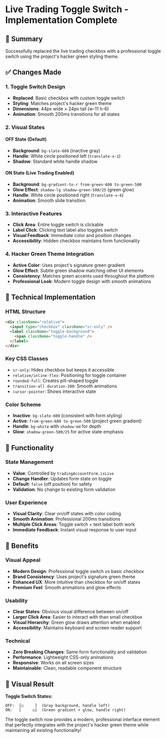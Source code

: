 # Live Trading Toggle Switch - Implementation Complete

## 🎯 Summary
Successfully replaced the live trading checkbox with a professional toggle switch using the project's hacker green styling theme.

## ✅ Changes Made

### 1. **Toggle Switch Design**
- **Replaced**: Basic checkbox with custom toggle switch
- **Styling**: Matches project's hacker green theme
- **Dimensions**: 44px wide × 24px tall (w-11 h-6)
- **Animation**: Smooth 200ms transitions for all states

### 2. **Visual States**

#### **OFF State (Default)**
- **Background**: `bg-slate-600` (inactive gray)
- **Handle**: White circle positioned left (`translate-x-1`)
- **Shadow**: Standard white handle shadow

#### **ON State (Live Trading Enabled)**
- **Background**: `bg-gradient-to-r from-green-600 to-green-500`
- **Glow Effect**: `shadow-lg shadow-green-500/25` (green glow)
- **Handle**: White circle positioned right (`translate-x-6`)
- **Animation**: Smooth slide transition

### 3. **Interactive Features**
- **Click Area**: Entire toggle switch is clickable
- **Label Click**: Clicking text label also toggles switch
- **Visual Feedback**: Immediate color and position changes
- **Accessibility**: Hidden checkbox maintains form functionality

### 4. **Hacker Green Theme Integration**
- **Active Color**: Uses project's signature green gradient
- **Glow Effect**: Subtle green shadow matching other UI elements
- **Consistency**: Matches green accents used throughout the platform
- **Professional Look**: Modern toggle design with smooth animations

## 🎨 Technical Implementation

### **HTML Structure**
```html
<div className="relative">
  <input type="checkbox" className="sr-only" />
  <label className="toggle-background">
    <span className="toggle-handle" />
  </label>
</div>
```

### **Key CSS Classes**
- `sr-only`: Hides checkbox but keeps it accessible
- `relative/inline-flex`: Positioning for toggle container
- `rounded-full`: Creates pill-shaped toggle
- `transition-all duration-200`: Smooth animations
- `cursor-pointer`: Shows interactive state

### **Color Scheme**
- **Inactive**: `bg-slate-600` (consistent with form styling)
- **Active**: `from-green-600 to-green-500` (project green gradient)
- **Handle**: `bg-white` with `shadow-md` for depth
- **Glow**: `shadow-green-500/25` for active state emphasis

## 🔧 Functionality

### **State Management**
- **Value**: Controlled by `tradingAccountForm.isLive`
- **Change Handler**: Updates form state on toggle
- **Default**: `false` (off position) for safety
- **Validation**: No change to existing form validation

### **User Experience**
- **Visual Clarity**: Clear on/off states with color coding
- **Smooth Animation**: Professional 200ms transitions
- **Multiple Click Areas**: Toggle switch + text label both work
- **Immediate Feedback**: Instant visual response to user input

## 🎯 Benefits

### **Visual Appeal**
- **Modern Design**: Professional toggle switch vs basic checkbox
- **Brand Consistency**: Uses project's signature green theme
- **Enhanced UX**: More intuitive than checkbox for on/off states
- **Premium Feel**: Smooth animations and glow effects

### **Usability**
- **Clear States**: Obvious visual difference between on/off
- **Larger Click Area**: Easier to interact with than small checkbox
- **Visual Hierarchy**: Green glow draws attention when enabled
- **Accessibility**: Maintains keyboard and screen reader support

### **Technical**
- **Zero Breaking Changes**: Same form functionality and validation
- **Performance**: Lightweight CSS-only animations
- **Responsive**: Works on all screen sizes
- **Maintainable**: Clean, readable component structure

## 🚀 Visual Result

**Toggle Switch States:**
```
OFF:  [○     ]  (Gray background, handle left)
ON:   [     ○]  (Green gradient + glow, handle right)
```

The toggle switch now provides a modern, professional interface element that perfectly integrates with the project's hacker green theme while maintaining all existing functionality!
